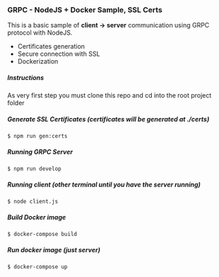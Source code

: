 ### GRPC -  NodeJS + Docker Sample, SSL Certs
This is a basic  sample  of **client -> server**  communication   using GRPC protocol with NodeJS.

- Certificates generation 
- Secure connection with SSL
- Dockerization


##### Instructions
As very first step  you must clone this repo and cd into the root project folder


##### Generate SSL Certificates (certificates will be generated at ./certs)
```
$ npm run gen:certs
```

##### Running GRPC Server
```
$ npm run develop
```

##### Running client (other terminal until you have the server running)
```
$ node client.js
```

##### Build Docker image
```
$ docker-compose build
```


##### Run docker image (just server)
```
$ docker-compose up
```